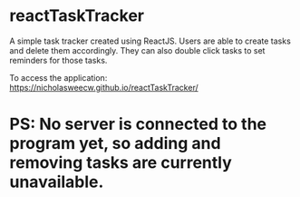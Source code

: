 # reactTaskTracker

A simple task tracker created using ReactJS.
Users are able to create tasks and delete them accordingly.
They can also double click tasks to set reminders for those tasks.

To access the application:
https://nicholasweecw.github.io/reactTaskTracker/

# PS: No server is connected to the program yet, so adding and removing tasks are currently unavailable.
